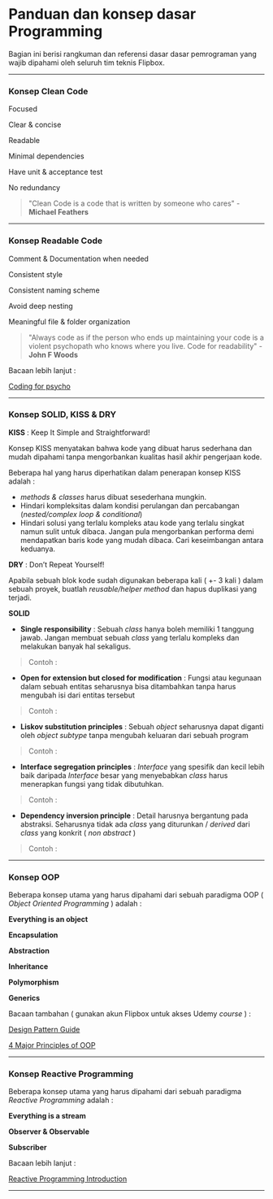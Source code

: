 # Panduan dan konsep dasar Programming

Bagian ini berisi rangkuman dan referensi dasar dasar pemrograman yang wajib dipahami oleh seluruh tim teknis Flipbox.

---
### Konsep Clean Code

Focused

Clear & concise

Readable

Minimal dependencies

Have unit & acceptance test

No redundancy


> "Clean Code is a code that is written by someone who cares" - **Michael Feathers**


---
### Konsep Readable Code

Comment & Documentation when needed

Consistent style

Consistent naming scheme

Avoid deep nesting

Meaningful file & folder organization

> "Always code as if the person who ends up maintaining your code is a violent psychopath who knows where you live. Code for readability" - **John F Woods**

Bacaan lebih lanjut :

[Coding for psycho](https://blog.codinghorror.com/coding-for-violent-psychopaths/)

---
### Konsep SOLID, KISS & DRY


**KISS** :  Keep It Simple and Straightforward!

Konsep KISS menyatakan bahwa kode yang dibuat harus sederhana dan mudah dipahami tanpa mengorbankan kualitas hasil akhir pengerjaan kode.

Beberapa hal yang harus diperhatikan dalam penerapan konsep KISS adalah :

- *methods & classes* harus dibuat sesederhana mungkin.
- Hindari kompleksitas dalam kondisi perulangan dan percabangan (*nested/complex loop & conditional*)
- Hindari solusi yang terlalu kompleks atau kode yang terlalu singkat namun sulit untuk dibaca. Jangan pula mengorbankan performa demi mendapatkan baris kode yang mudah dibaca. Cari keseimbangan antara keduanya.

**DRY** : Don’t Repeat Yourself!

Apabila sebuah blok kode sudah digunakan beberapa kali ( +- 3 kali ) dalam sebuah proyek, buatlah *reusable/helper method* dan hapus duplikasi yang terjadi.

**SOLID**

- **Single responsibility** : Sebuah *class* hanya boleh memiliki 1 tanggung jawab. Jangan membuat sebuah *class* yang terlalu kompleks dan melakukan banyak hal sekaligus.
> Contoh :

- **Open for extension but closed for modification** : Fungsi atau kegunaan dalam sebuah entitas seharusnya bisa ditambahkan tanpa harus mengubah isi dari entitas tersebut
> Contoh :

- **Liskov substitution principles** : Sebuah *object* seharusnya dapat diganti oleh *object subtype* tanpa mengubah keluaran dari sebuah program
> Contoh :

- **Interface segregation principles** : *Interface* yang spesifik dan kecil lebih baik daripada *Interface* besar yang menyebabkan *class* harus menerapkan fungsi yang tidak dibutuhkan.
> Contoh :

- **Dependency inversion principle** : Detail harusnya bergantung pada abstraksi. Seharusnya tidak ada *class* yang diturunkan / *derived* dari *class* yang konkrit ( *non abstract* )
> Contoh :


---
### Konsep OOP

Beberapa konsep utama yang harus dipahami dari sebuah paradigma OOP ( *Object Oriented Programming* ) adalah :

**Everything is an object**

**Encapsulation**

**Abstraction**

**Inheritance**

**Polymorphism**

**Generics**


Bacaan tambahan ( gunakan akun Flipbox untuk akses Udemy *course* ) :

[Design Pattern Guide](https://www.udemy.com/draft/725258/learn/v4/content)

[4 Major Principles of OOP](http://codebetter.com/raymondlewallen/2005/07/19/4-major-principles-of-object-oriented-programming/)

---
### Konsep Reactive Programming

Beberapa konsep utama yang harus dipahami dari sebuah paradigma *Reactive Programming* adalah :

**Everything is a stream**

**Observer & Observable**

**Subscriber**

Bacaan lebih lanjut :

[Reactive Programming Introduction](https://gist.github.com/staltz/868e7e9bc2a7b8c1f754)

---

